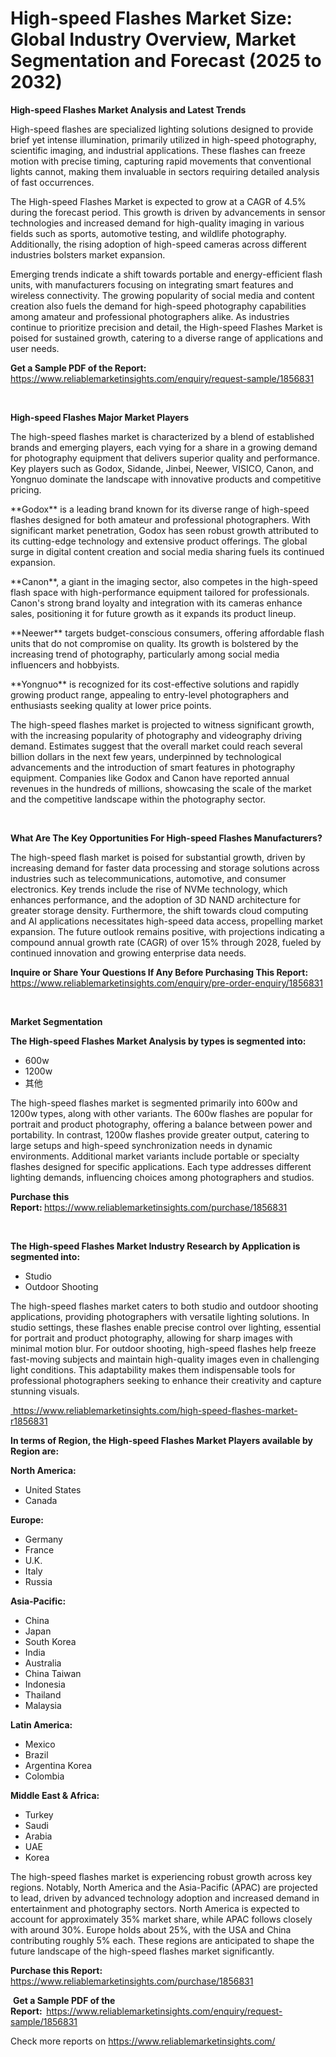 <p><h1>High-speed Flashes Market Size: Global Industry Overview, Market Segmentation and Forecast (2025 to 2032)</h1></p><p><strong>High-speed Flashes Market Analysis and Latest Trends</strong></p>
<p><p>High-speed flashes are specialized lighting solutions designed to provide brief yet intense illumination, primarily utilized in high-speed photography, scientific imaging, and industrial applications. These flashes can freeze motion with precise timing, capturing rapid movements that conventional lights cannot, making them invaluable in sectors requiring detailed analysis of fast occurrences.</p><p>The High-speed Flashes Market is expected to grow at a CAGR of 4.5% during the forecast period. This growth is driven by advancements in sensor technologies and increased demand for high-quality imaging in various fields such as sports, automotive testing, and wildlife photography. Additionally, the rising adoption of high-speed cameras across different industries bolsters market expansion. </p><p>Emerging trends indicate a shift towards portable and energy-efficient flash units, with manufacturers focusing on integrating smart features and wireless connectivity. The growing popularity of social media and content creation also fuels the demand for high-speed photography capabilities among amateur and professional photographers alike. As industries continue to prioritize precision and detail, the High-speed Flashes Market is poised for sustained growth, catering to a diverse range of applications and user needs.</p></p>
<p><strong>Get a Sample PDF of the Report:&nbsp;</strong> <a href="https://www.reliablemarketinsights.com/enquiry/request-sample/1856831?utm_campaign=3065&utm_medium=2&utm_source=Github&utm_content=ia&utm_term=27032025&utm_id=high-speed-flashes">https://www.reliablemarketinsights.com/enquiry/request-sample/1856831</a></p>
<p>&nbsp;</p>
<p><strong>High-speed Flashes Major Market Players</strong></p>
<p><p>The high-speed flashes market is characterized by a blend of established brands and emerging players, each vying for a share in a growing demand for photography equipment that delivers superior quality and performance. Key players such as Godox, Sidande, Jinbei, Neewer, VISICO, Canon, and Yongnuo dominate the landscape with innovative products and competitive pricing.</p><p>**Godox** is a leading brand known for its diverse range of high-speed flashes designed for both amateur and professional photographers. With significant market penetration, Godox has seen robust growth attributed to its cutting-edge technology and extensive product offerings. The global surge in digital content creation and social media sharing fuels its continued expansion.</p><p>**Canon**, a giant in the imaging sector, also competes in the high-speed flash space with high-performance equipment tailored for professionals. Canon's strong brand loyalty and integration with its cameras enhance sales, positioning it for future growth as it expands its product lineup.</p><p>**Neewer** targets budget-conscious consumers, offering affordable flash units that do not compromise on quality. Its growth is bolstered by the increasing trend of photography, particularly among social media influencers and hobbyists.</p><p>**Yongnuo** is recognized for its cost-effective solutions and rapidly growing product range, appealing to entry-level photographers and enthusiasts seeking quality at lower price points.</p><p>The high-speed flashes market is projected to witness significant growth, with the increasing popularity of photography and videography driving demand. Estimates suggest that the overall market could reach several billion dollars in the next few years, underpinned by technological advancements and the introduction of smart features in photography equipment. Companies like Godox and Canon have reported annual revenues in the hundreds of millions, showcasing the scale of the market and the competitive landscape within the photography sector.</p></p>
<p>&nbsp;</p>
<p><strong>What Are The Key Opportunities For High-speed Flashes Manufacturers?</strong></p>
<p><p>The high-speed flash market is poised for substantial growth, driven by increasing demand for faster data processing and storage solutions across industries such as telecommunications, automotive, and consumer electronics. Key trends include the rise of NVMe technology, which enhances performance, and the adoption of 3D NAND architecture for greater storage density. Furthermore, the shift towards cloud computing and AI applications necessitates high-speed data access, propelling market expansion. The future outlook remains positive, with projections indicating a compound annual growth rate (CAGR) of over 15% through 2028, fueled by continued innovation and growing enterprise data needs.</p></p>
<p><strong>Inquire or Share Your Questions If Any Before Purchasing This Report:</strong> <a href="https://www.reliablemarketinsights.com/enquiry/pre-order-enquiry/1856831?utm_campaign=3065&utm_medium=2&utm_source=Github&utm_content=ia&utm_term=27032025&utm_id=high-speed-flashes">https://www.reliablemarketinsights.com/enquiry/pre-order-enquiry/1856831</a></p>
<p>&nbsp;</p>
<p><strong>Market Segmentation</strong></p>
<p><strong>The High-speed Flashes Market Analysis by types is segmented into:</strong></p>
<p><ul><li>600w</li><li>1200w</li><li>其他</li></ul></p>
<p><p>The high-speed flashes market is segmented primarily into 600w and 1200w types, along with other variants. The 600w flashes are popular for portrait and product photography, offering a balance between power and portability. In contrast, 1200w flashes provide greater output, catering to large setups and high-speed synchronization needs in dynamic environments. Additional market variants include portable or specialty flashes designed for specific applications. Each type addresses different lighting demands, influencing choices among photographers and studios.</p></p>
<p><strong>Purchase this Report:&nbsp;</strong><a href="https://www.reliablemarketinsights.com/purchase/1856831?utm_campaign=3065&utm_medium=2&utm_source=Github&utm_content=ia&utm_term=27032025&utm_id=high-speed-flashes">https://www.reliablemarketinsights.com/purchase/1856831</a></p>
<p>&nbsp;</p>
<p><strong>The High-speed Flashes Market Industry Research by Application is segmented into:</strong></p>
<p><ul><li>Studio</li><li>Outdoor Shooting</li></ul></p>
<p><p>The high-speed flashes market caters to both studio and outdoor shooting applications, providing photographers with versatile lighting solutions. In studio settings, these flashes enable precise control over lighting, essential for portrait and product photography, allowing for sharp images with minimal motion blur. For outdoor shooting, high-speed flashes help freeze fast-moving subjects and maintain high-quality images even in challenging light conditions. This adaptability makes them indispensable tools for professional photographers seeking to enhance their creativity and capture stunning visuals.</p></p>
<p><a href="https://www.reliablemarketinsights.com/high-speed-flashes-market-r1856831?utm_campaign=3065&utm_medium=2&utm_source=Github&utm_content=ia&utm_term=27032025&utm_id=high-speed-flashes">&nbsp;https://www.reliablemarketinsights.com/high-speed-flashes-market-r1856831</a></p>
<p><strong>In terms of Region, the High-speed Flashes Market Players available by Region are:</strong></p>
<p>
    <p> <strong> North America: </strong>
        <ul>
            <li>United States</li>
            <li>Canada</li>
        </ul>
        </p> 
    <p> <strong> Europe: </strong>
        <ul>
            <li>Germany</li>
            <li>France</li>
            <li>U.K.</li>
            <li>Italy</li>
            <li>Russia</li>
        </ul>
        </p> 
    <p> <strong> Asia-Pacific: </strong>
        <ul>
            <li>China</li>
            <li>Japan</li>
            <li>South Korea</li>
            <li>India</li>
            <li>Australia</li>
            <li>China Taiwan</li>
            <li>Indonesia</li>
            <li>Thailand</li>
            <li>Malaysia</li>
        </ul>
        </p> 
    <p> <strong> Latin America: </strong>
        <ul>
            <li>Mexico</li>
            <li>Brazil</li>
            <li>Argentina Korea</li>
            <li>Colombia</li>
        </ul>
        </p> 
    <p> <strong> Middle East & Africa: </strong>
        <ul>
            <li>Turkey</li>
            <li>Saudi</li>
            <li>Arabia</li>
            <li>UAE</li>
            <li>Korea</li>
        </ul>
    </p>
    </p>
<p><p>The high-speed flashes market is experiencing robust growth across key regions. Notably, North America and the Asia-Pacific (APAC) are projected to lead, driven by advanced technology adoption and increased demand in entertainment and photography sectors. North America is expected to account for approximately 35% market share, while APAC follows closely with around 30%. Europe holds about 25%, with the USA and China contributing roughly 5% each. These regions are anticipated to shape the future landscape of the high-speed flashes market significantly.</p></p>
<p><strong>Purchase this Report: </strong><a href="https://www.reliablemarketinsights.com/purchase/1856831?utm_campaign=3065&utm_medium=2&utm_source=Github&utm_content=ia&utm_term=27032025&utm_id=high-speed-flashes">https://www.reliablemarketinsights.com/purchase/1856831</a></p>
<p>&nbsp;<strong>Get a Sample PDF of the Report:&nbsp;&nbsp;</strong><a href="https://www.reliablemarketinsights.com/enquiry/request-sample/1856831?utm_campaign=3065&utm_medium=2&utm_source=Github&utm_content=ia&utm_term=27032025&utm_id=high-speed-flashes">https://www.reliablemarketinsights.com/enquiry/request-sample/1856831</a></p>
<p><strong></strong></p>
<p>Check more reports on <a href="https://www.reliablemarketinsights.com/?utm_campaign=3065&utm_medium=2&utm_source=Github&utm_content=ia&utm_term=27032025&utm_id=high-speed-flashes">https://www.reliablemarketinsights.com/</a></p>